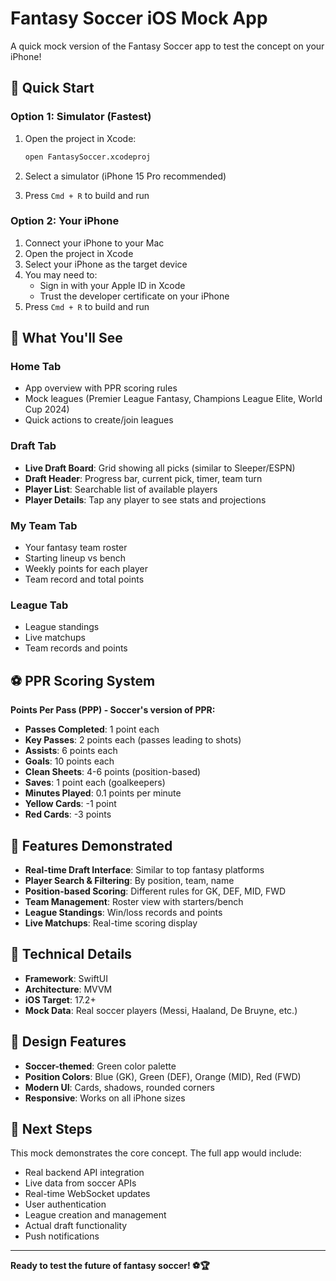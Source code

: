 # Fantasy Soccer iOS Mock App

A quick mock version of the Fantasy Soccer app to test the concept on your iPhone!

## 🚀 Quick Start

### Option 1: Simulator (Fastest)
1. Open the project in Xcode:
   ```bash
   open FantasySoccer.xcodeproj
   ```

2. Select a simulator (iPhone 15 Pro recommended)
3. Press `Cmd + R` to build and run

### Option 2: Your iPhone
1. Connect your iPhone to your Mac
2. Open the project in Xcode
3. Select your iPhone as the target device
4. You may need to:
   - Sign in with your Apple ID in Xcode
   - Trust the developer certificate on your iPhone
5. Press `Cmd + R` to build and run

## 📱 What You'll See

### Home Tab
- App overview with PPR scoring rules
- Mock leagues (Premier League Fantasy, Champions League Elite, World Cup 2024)
- Quick actions to create/join leagues

### Draft Tab
- **Live Draft Board**: Grid showing all picks (similar to Sleeper/ESPN)
- **Draft Header**: Progress bar, current pick, timer, team turn
- **Player List**: Searchable list of available players
- **Player Details**: Tap any player to see stats and projections

### My Team Tab
- Your fantasy team roster
- Starting lineup vs bench
- Weekly points for each player
- Team record and total points

### League Tab
- League standings
- Live matchups
- Team records and points

## ⚽ PPR Scoring System

**Points Per Pass (PPP) - Soccer's version of PPR:**
- **Passes Completed**: 1 point each
- **Key Passes**: 2 points each (passes leading to shots)
- **Assists**: 6 points each
- **Goals**: 10 points each
- **Clean Sheets**: 4-6 points (position-based)
- **Saves**: 1 point each (goalkeepers)
- **Minutes Played**: 0.1 points per minute
- **Yellow Cards**: -1 point
- **Red Cards**: -3 points

## 🎯 Features Demonstrated

- **Real-time Draft Interface**: Similar to top fantasy platforms
- **Player Search & Filtering**: By position, team, name
- **Position-based Scoring**: Different rules for GK, DEF, MID, FWD
- **Team Management**: Roster view with starters/bench
- **League Standings**: Win/loss records and points
- **Live Matchups**: Real-time scoring display

## 🔧 Technical Details

- **Framework**: SwiftUI
- **Architecture**: MVVM
- **iOS Target**: 17.2+
- **Mock Data**: Real soccer players (Messi, Haaland, De Bruyne, etc.)

## 🎨 Design Features

- **Soccer-themed**: Green color palette
- **Position Colors**: Blue (GK), Green (DEF), Orange (MID), Red (FWD)
- **Modern UI**: Cards, shadows, rounded corners
- **Responsive**: Works on all iPhone sizes

## 🚀 Next Steps

This mock demonstrates the core concept. The full app would include:
- Real backend API integration
- Live data from soccer APIs
- Real-time WebSocket updates
- User authentication
- League creation and management
- Actual draft functionality
- Push notifications

---

**Ready to test the future of fantasy soccer! ⚽🏆** 